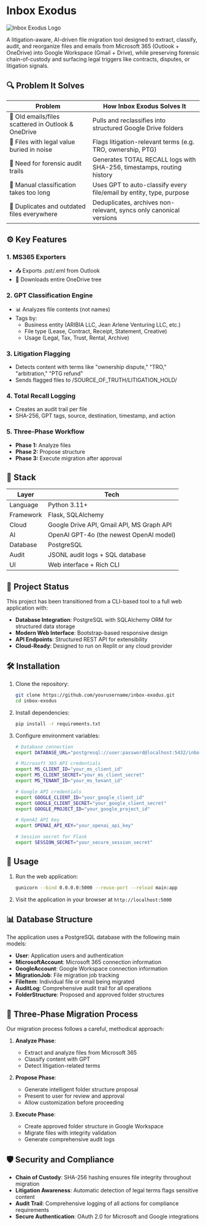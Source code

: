 # Inbox Exodus

![Inbox Exodus Logo](https://via.placeholder.com/150x150?text=Inbox+Exodus)

A litigation-aware, AI-driven file migration tool designed to extract, classify, audit, and reorganize files and emails from Microsoft 365 (Outlook + OneDrive) into Google Workspace (Gmail + Drive), while preserving forensic chain-of-custody and surfacing legal triggers like contracts, disputes, or litigation signals.

## 🔍 Problem It Solves

| Problem | How Inbox Exodus Solves It |
|---------|----------------------------|
| 🧃 Old emails/files scattered in Outlook & OneDrive | Pulls and reclassifies into structured Google Drive folders |
| 🧠 Files with legal value buried in noise | Flags litigation-relevant terms (e.g. TRO, ownership, PTG) |
| 📜 Need for forensic audit trails | Generates TOTAL RECALL logs with SHA-256, timestamps, routing history |
| 🤖 Manual classification takes too long | Uses GPT to auto-classify every file/email by entity, type, purpose |
| 🧺 Duplicates and outdated files everywhere | Deduplicates, archives non-relevant, syncs only canonical versions |

## ⚙️ Key Features

### 1. MS365 Exporters
- 📤 Exports .pst/.eml from Outlook
- 📁 Downloads entire OneDrive tree

### 2. GPT Classification Engine
- 📊 Analyzes file contents (not names)
- Tags by:
  - Business entity (ARIBIA LLC, Jean Arlene Venturing LLC, etc.)
  - File type (Lease, Contract, Receipt, Statement, Creative)
  - Usage (Legal, Tax, Trust, Rental, Archive)

### 3. Litigation Flagging
- Detects content with terms like "ownership dispute," "TRO," "arbitration," "PTG refund"
- Sends flagged files to /SOURCE_OF_TRUTH/LITIGATION_HOLD/

### 4. Total Recall Logging
- Creates an audit trail per file
- SHA-256, GPT tags, source, destination, timestamp, and action

### 5. Three-Phase Workflow
- **Phase 1:** Analyze files
- **Phase 2:** Propose structure
- **Phase 3:** Execute migration after approval

## 🧱 Stack

| Layer | Tech |
|-------|------|
| Language | Python 3.11+ |
| Framework | Flask, SQLAlchemy |
| Cloud | Google Drive API, Gmail API, MS Graph API |
| AI | OpenAI GPT-4o (the newest OpenAI model) |
| Database | PostgreSQL |
| Audit | JSONL audit logs + SQL database |
| UI | Web interface + Rich CLI |

## 🚀 Project Status

This project has been transitioned from a CLI-based tool to a full web application with:

- **Database Integration**: PostgreSQL with SQLAlchemy ORM for structured data storage
- **Modern Web Interface**: Bootstrap-based responsive design
- **API Endpoints**: Structured REST API for extensibility
- **Cloud-Ready**: Designed to run on Replit or any cloud provider

## 🛠️ Installation

1. Clone the repository:
   ```bash
   git clone https://github.com/yourusername/inbox-exodus.git
   cd inbox-exodus
   ```

2. Install dependencies:
   ```bash
   pip install -r requirements.txt
   ```

3. Configure environment variables:
   ```bash
   # Database connection
   export DATABASE_URL="postgresql://user:password@localhost:5432/inboxexodus"
   
   # Microsoft 365 API credentials
   export MS_CLIENT_ID="your_ms_client_id"
   export MS_CLIENT_SECRET="your_ms_client_secret"
   export MS_TENANT_ID="your_ms_tenant_id"
   
   # Google API credentials
   export GOOGLE_CLIENT_ID="your_google_client_id"
   export GOOGLE_CLIENT_SECRET="your_google_client_secret"
   export GOOGLE_PROJECT_ID="your_google_project_id"
   
   # OpenAI API key
   export OPENAI_API_KEY="your_openai_api_key"
   
   # Session secret for Flask
   export SESSION_SECRET="your_secure_session_secret"
   ```

## 🚀 Usage

1. Run the web application:
   ```bash
   gunicorn --bind 0.0.0.0:5000 --reuse-port --reload main:app
   ```

2. Visit the application in your browser at `http://localhost:5000`

## 📊 Database Structure

The application uses a PostgreSQL database with the following main models:

- **User**: Application users and authentication
- **MicrosoftAccount**: Microsoft 365 connection information
- **GoogleAccount**: Google Workspace connection information
- **MigrationJob**: File migration job tracking
- **FileItem**: Individual file or email being migrated
- **AuditLog**: Comprehensive audit trail for all operations
- **FolderStructure**: Proposed and approved folder structures

## 🔄 Three-Phase Migration Process

Our migration process follows a careful, methodical approach:

1. **Analyze Phase**: 
   - Extract and analyze files from Microsoft 365
   - Classify content with GPT
   - Detect litigation-related terms

2. **Propose Phase**:
   - Generate intelligent folder structure proposal
   - Present to user for review and approval
   - Allow customization before proceeding

3. **Execute Phase**:
   - Create approved folder structure in Google Workspace
   - Migrate files with integrity validation
   - Generate comprehensive audit logs

## 🛡️ Security and Compliance

- **Chain of Custody**: SHA-256 hashing ensures file integrity throughout migration
- **Litigation Awareness**: Automatic detection of legal terms flags sensitive content
- **Audit Trail**: Comprehensive logging of all actions for compliance requirements
- **Secure Authentication**: OAuth 2.0 for Microsoft and Google integrations
